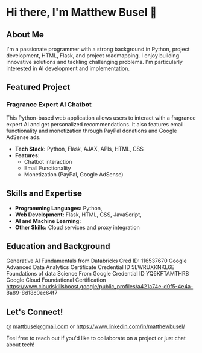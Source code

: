 # Hi there, I'm Matthew Busel 👋


## About Me

I'm a passionate programmer with a strong background in Python, project development, HTML, Flask, and project roadmapping. I enjoy building innovative solutions and tackling challenging problems. I'm particularly interested in AI development and implementation.

## Featured Project

### Fragrance Expert AI Chatbot

This Python-based web application allows users to interact with a fragrance expert AI and get personalized recommendations. It also features email functionality and monetization through PayPal donations and Google AdSense ads.

*   **Tech Stack:** Python, Flask, AJAX, APIs, HTML, CSS
*   **Features:**
    *   Chatbot interaction
    *   Email Functionality
    *   Monetization (PayPal, Google AdSense)

## Skills and Expertise

*   **Programming Languages:** Python, 
*   **Web Development:** Flask, HTML, CSS, JavaScript, 
*   **AI and Machine Learning:**
*   **Other Skills:** Cloud services and proxy integration

## Education and Background

Generative AI Fundamentals from Databricks
Cred ID: 116537670
Google Advanced Data Analytics Certificate
Credential ID 5LWRUXKNKL6E
Foundations of data Science From Google
Credential ID YQ6KFTAMTHRB
Google Cloud Foundational Certification
https://www.cloudskillsboost.google/public_profiles/a421a74e-d0f5-4e4a- 8a89-8d18c0ec64f7

## Let's Connect!

@ mattbusel@gmail.com or https://www.linkedin.com/in/matthewbusel/

Feel free to reach out if you'd like to collaborate on a project or just chat about tech!

